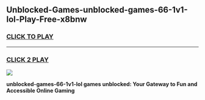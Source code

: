 
## Unblocked-Games-unblocked-games-66-1v1-lol-Play-Free-x8bnw
<h3>
<a href="https://premium76.site?title=unblocked-games-66-1v1-lol&ref=10A">CLICK TO PLAY</a></h3>
<hr>

<h3>
<a href="https://premium76.site?title=unblocked-games-66-1v1-lol&ref=10A">CLICK 2 PLAY</a>
  
</h3>

<a href="https://premium76.site?title=unblocked-games-66-1v1-lol&ref=10A"><img src="https://clearcache.store/games.png"></a>


**unblocked-games-66-1v1-lol games unblocked: Your Gateway to Fun and Accessible Online Gaming**
